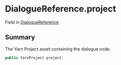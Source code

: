 # DialogueReference.project

Field in [DialogueReference](api/csharp/yarn.unity.dialoguereference.md)

## Summary


The Yarn Project asset containing the dialogue node.


```csharp
public YarnProject project;
```

